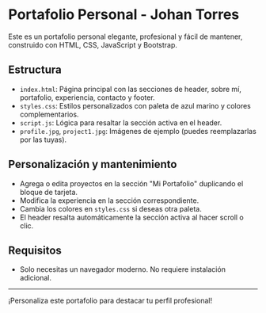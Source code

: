 # Portafolio Personal - Johan Torres

Este es un portafolio personal elegante, profesional y fácil de mantener, construido con HTML, CSS, JavaScript y Bootstrap.

## Estructura
- `index.html`: Página principal con las secciones de header, sobre mí, portafolio, experiencia, contacto y footer.
- `styles.css`: Estilos personalizados con paleta de azul marino y colores complementarios.
- `script.js`: Lógica para resaltar la sección activa en el header.
- `profile.jpg`, `project1.jpg`: Imágenes de ejemplo (puedes reemplazarlas por las tuyas).

## Personalización y mantenimiento
- Agrega o edita proyectos en la sección "Mi Portafolio" duplicando el bloque de tarjeta.
- Modifica la experiencia en la sección correspondiente.
- Cambia los colores en `styles.css` si deseas otra paleta.
- El header resalta automáticamente la sección activa al hacer scroll o clic.

## Requisitos
- Solo necesitas un navegador moderno. No requiere instalación adicional.

---
¡Personaliza este portafolio para destacar tu perfil profesional! 